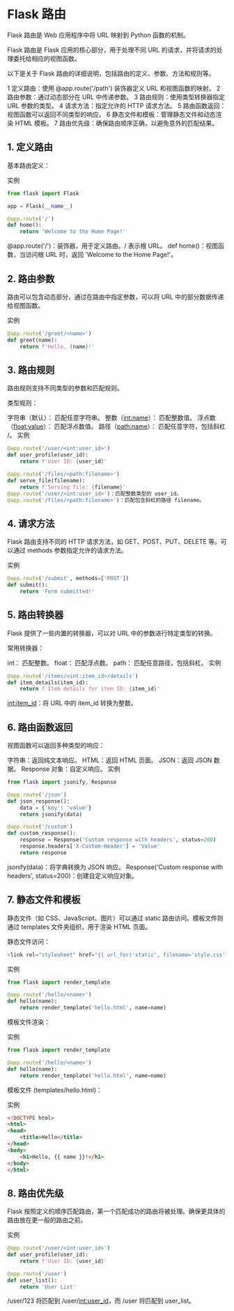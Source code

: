 # Flask 路由
Flask 路由是 Web 应用程序中将 URL 映射到 Python 函数的机制。

Flask 路由是 Flask 应用的核心部分，用于处理不同 URL 的请求，并将请求的处理委托给相应的视图函数。

以下是关于 Flask 路由的详细说明，包括路由的定义、参数、方法和规则等。

1 定义路由：使用 @app.route('/path') 装饰器定义 URL 和视图函数的映射。
2 路由参数：通过动态部分在 URL 中传递参数。
3 路由规则：使用类型转换器指定 URL 参数的类型。
4 请求方法：指定允许的 HTTP 请求方法。
5 路由函数返回：视图函数可以返回不同类型的响应。
6 静态文件和模板：管理静态文件和动态渲染 HTML 模板。
7 路由优先级：确保路由顺序正确，以避免意外的匹配结果。

## 1. 定义路由
基本路由定义：

实例
```python
from flask import Flask

app = Flask(__name__)

@app.route('/')
def home():
    return 'Welcome to the Home Page!'
```

@app.route('/')：装饰器，用于定义路由。/ 表示根 URL。
def home()：视图函数，当访问根 URL 时，返回 'Welcome to the Home Page!'。

## 2. 路由参数
路由可以包含动态部分，通过在路由中指定参数，可以将 URL 中的部分数据传递给视图函数。

实例
```python
@app.route('/greet/<name>')
def greet(name):
    return f'Hello, {name}!'
```
## 3. 路由规则
路由规则支持不同类型的参数和匹配规则。

类型规则：

字符串（默认）： 匹配任意字符串。
整数（<int:name>）： 匹配整数值。
浮点数（<float:value>）： 匹配浮点数值。
路径（<path:name>）： 匹配任意字符，包括斜杠 /。
实例
```python
@app.route('/user/<int:user_id>')
def user_profile(user_id):
    return f'User ID: {user_id}'

@app.route('/files/<path:filename>')
def serve_file(filename):
    return f'Serving file: {filename}'
@app.route('/user/<int:user_id>')：匹配整数类型的 user_id。
@app.route('/files/<path:filename>')：匹配包含斜杠的路径 filename。
```
## 4. 请求方法
Flask 路由支持不同的 HTTP 请求方法，如 GET、POST、PUT、DELETE 等。可以通过 methods 参数指定允许的请求方法。

实例
```python
@app.route('/submit', methods=['POST'])
def submit():
    return 'Form submitted!'
```
## 5. 路由转换器
Flask 提供了一些内置的转换器，可以对 URL 中的参数进行特定类型的转换。

常用转换器：

int： 匹配整数。
float： 匹配浮点数。
path： 匹配任意路径，包括斜杠。
实例
```python
@app.route('/items/<int:item_id>/details')
def item_details(item_id):
    return f'Item details for item ID: {item_id}'
```
<int:item_id>：将 URL 中的 item_id 转换为整数。
## 6. 路由函数返回
视图函数可以返回多种类型的响应：

字符串：返回纯文本响应。
HTML：返回 HTML 页面。
JSON：返回 JSON 数据。
Response 对象：自定义响应。
实例
```python
from flask import jsonify, Response

@app.route('/json')
def json_response():
    data = {'key': 'value'}
    return jsonify(data)

@app.route('/custom')
def custom_response():
    response = Response('Custom response with headers', status=200)
    response.headers['X-Custom-Header'] = 'Value'
    return response
```
jsonify(data)：将字典转换为 JSON 响应。
Response('Custom response with headers', status=200)：创建自定义响应对象。
## 7. 静态文件和模板
静态文件（如 CSS、JavaScript、图片）可以通过 static 路由访问。模板文件则通过 templates 文件夹组织，用于渲染 HTML 页面。

静态文件访问：
```python
<link rel="stylesheet" href="{{ url_for('static', filename='style.css') }}">
```
实例
```python
from flask import render_template

@app.route('/hello/<name>')
def hello(name):
    return render_template('hello.html', name=name)
```
模板文件渲染：

实例
```python
from flask import render_template

@app.route('/hello/<name>')
def hello(name):
    return render_template('hello.html', name=name)
```
模板文件 (templates/hello.html)：

实例
```html
<!DOCTYPE html>
<html>
<head>
    <title>Hello</title>
</head>
<body>
    <h1>Hello, {{ name }}!</h1>
</body>
</html>
```
## 8. 路由优先级
Flask 按照定义的顺序匹配路由，第一个匹配成功的路由将被处理。确保更具体的路由放在更一般的路由之前。

实例
```python
@app.route('/user/<int:user_id>')
def user_profile(user_id):
    return f'User ID: {user_id}'

@app.route('/user')
def user_list():
    return 'User List'
```
/user/123 将匹配到 /user/<int:user_id>，而 /user 将匹配到 user_list。